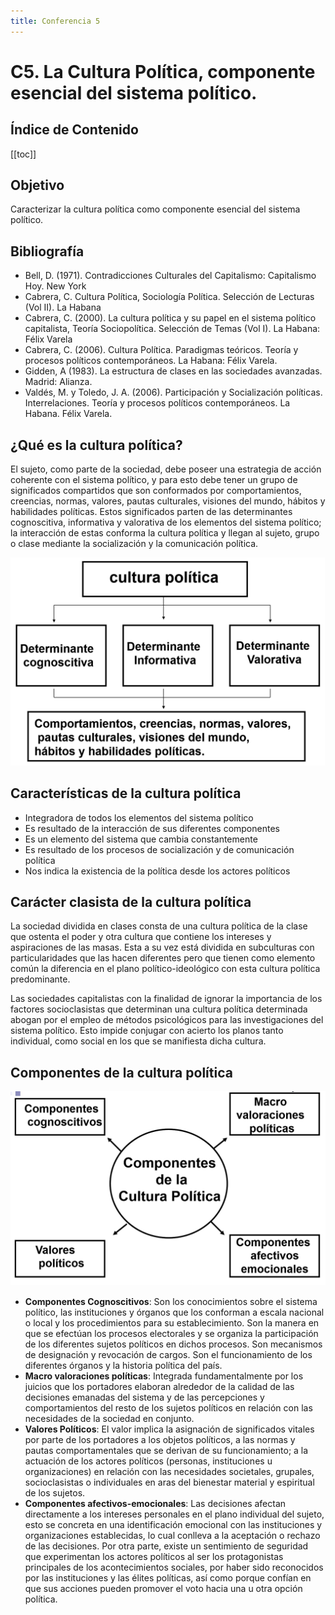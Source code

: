 ```yaml
---
title: Conferencia 5
---
```


# C5. La Cultura Política, componente esencial del sistema político.

## Índice de Contenido

[[toc]]

## Objetivo

Caracterizar la cultura política como componente esencial del sistema político.

## Bibliografía

- Bell, D. (1971). Contradicciones Culturales del Capitalismo: Capitalismo Hoy. New York
- Cabrera, C. Cultura Política, Sociología Política. Selección de Lecturas (Vol II). La Habana
- Cabrera, C. (2000). La cultura política y su papel en el sistema político capitalista, Teoría Sociopolítica. Selección de Temas (Vol I). La Habana: Félix Varela
- Cabrera, C. (2006). Cultura Política. Paradigmas teóricos. Teoría y procesos políticos contemporáneos. La Habana: Félix Varela.
- Gidden, A (1983). La estructura de clases en las sociedades avanzadas. Madrid: Alianza.
- Valdés, M. y Toledo, J. A. (2006). Participación y Socialización políticas. Interrelaciones. Teoría y procesos políticos contemporáneos. La Habana. Félix Varela.

## ¿Qué es la cultura política?

El sujeto, como parte de la sociedad, debe poseer una estrategia de acción coherente con el sistema político, y para esto debe tener un grupo de significados compartidos que son conformados por comportamientos, creencias, normas, valores, pautas culturales, visiones del mundo, hábitos y habilidades políticas.
Estos significados parten de las determinantes cognoscitiva, informativa y valorativa de los elementos del sistema político; la interacción de estas conforma la cultura política y llegan al sujeto, grupo o clase mediante la socialización y la comunicación política.

![Cultura Politica](/materiales-internos/cultura-politica.png)

## Características de la cultura política

- Integradora de todos los elementos del sistema político
- Es resultado de la interacción de sus diferentes componentes
- Es un elemento del sistema que cambia constantemente
- Es resultado de los procesos de socialización y de comunicación política
- Nos indica la existencia de la política desde los actores políticos

## Carácter clasista de la cultura política

La sociedad dividida en clases consta de una cultura política de la clase que ostenta el poder y otra cultura que contiene los intereses y aspiraciones de las masas. Esta a su vez está dividida en subculturas con particularidades que las hacen diferentes pero que tienen como elemento común la diferencia en el plano político-ideológico con esta cultura política predominante.

Las sociedades capitalistas con la finalidad de ignorar la importancia de los factores socioclasistas que determinan una cultura política determinada abogan por el empleo de métodos psicológicos para las investigaciones del sistema político. Esto impide conjugar con acierto los planos tanto individual, como social en los que se manifiesta dicha cultura.

## Componentes de la cultura política

![Componentes de la Cultura Politica](/materiales-internos/componentes-cp.png)

- **Componentes Cognoscitivos**: Son los conocimientos sobre el sistema político, las instituciones y órganos que los conforman a escala nacional o local y los procedimientos para su establecimiento. Son la manera en que se efectúan los procesos electorales y se organiza la participación de los diferentes sujetos políticos en dichos procesos. Son mecanismos de designación y revocación de cargos. Son el funcionamiento de los diferentes órganos y la historia política del país.
- **Macro valoraciones políticas**: Integrada fundamentalmente por los juicios que los portadores elaboran alrededor de la calidad de las decisiones emanadas del sistema y de las percepciones y comportamientos del resto de los sujetos políticos en relación con las necesidades de la sociedad en conjunto.
- **Valores Políticos**: El valor implica la asignación de significados vitales por parte de los portadores a los objetos políticos, a las normas y pautas comportamentales que se derivan de su funcionamiento; a la actuación de los actores políticos (personas, instituciones u organizaciones) en relación con las necesidades societales, grupales, socioclasistas o individuales en aras del bienestar material y espiritual de los sujetos.
- **Componentes afectivos-emocionales**: Las decisiones afectan directamente a los intereses personales en el plano individual del sujeto, esto se concreta en una identificación emocional con las instituciones y organizaciones establecidas, lo cual conlleva a la aceptación o rechazo de las decisiones. Por otra parte, existe un sentimiento de seguridad que experimentan los actores políticos al ser los protagonistas principales de los acontecimientos sociales, por haber sido reconocidos por las instituciones y las élites políticas, así como porque confían en que sus acciones pueden promover el voto hacia una u otra opción política.
